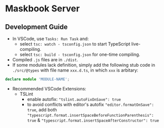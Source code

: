 # Maskbook Server

## Development Guide

* In VSCode, use `Tasks: Run Task` and:
  * select `tsc: watch - tsconfig.json` to start TypeScript live-compiling.
  * select `tsc: build - tsconfig.json` for one-time compiling.
* Compiled `.js` files are in `./dist`.
* If some modules lack definition, simply add the following stub code in `./src/@types` with file name `xxx.d.ts`, in which `xxx` is arbitary:
```typescript
declare module 'MODULE-NAME';
```
* Recommended VSCode Extensions:
  * TSLint
    * enable autofix: `"tslint.autoFixOnSave": true`
    * to avoid conflicts with editor's autofix `"editor.formatOnSave": true`, add both `"typescript.format.insertSpaceBeforeFunctionParenthesis": true` & `"typescript.format.insertSpaceAfterConstructor": true`
